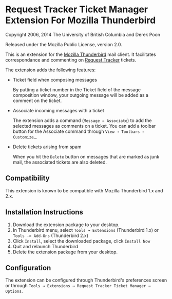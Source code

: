 Request Tracker Ticket Manager Extension For Mozilla Thunderbird
================================================================

Copyright 2006, 2014 The University of British Columbia and Derek Poon

Released under the Mozilla Public License, version 2.0.

This is an extension for the [Mozilla Thunderbird][1] mail client. It
facilitates correspondance and commenting on [Request Tracker][2] tickets.

The extension adds the following features:

- Ticket field when composing messages

  By putting a ticket number in the Ticket field of the message composition
  window, your outgoing message will be added as a comment on the ticket.

- Associate incoming messages with a ticket

  The extension adds a command (`Message → Associate`) to add the selected
  messages as comments on a ticket. You can add a toolbar button for the
  Associate command through `View → Toolbars → Customize…`.
  
- Delete tickets arising from spam

  When you hit the `Delete` button on messages that are marked as junk mail,
  the associated tickets are also deleted.

Compatibility
-------------

This extension is known to be compatible with Mozilla Thunderbird 1.x and 2.x.

Installation Instructions
-------------------------

1. Download the extension package to your desktop.
2. In Thunderbird menu, select `Tools → Extensions` (Thunderbird 1.x) or
   `Tools -> Add-Ons` (Thunderbird 2.x)
3. Click `Install`, select the downloaded package, click `Install Now`
4. Quit and relaunch Thunderbird
5. Delete the extension package from your desktop.

Configuration
-------------

The extension can be configured through Thunderbird's preferences screen or
through `Tools → Extensions → Request Tracker Ticket Manager → Options`.

 [1]: http://www.mozilla.org/thunderbird/
 [2]: http://www.bestpractical.com/rt/
